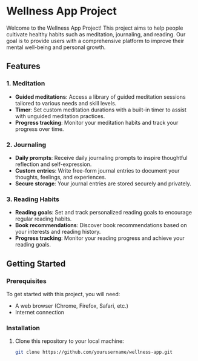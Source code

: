 # Wellness App Project

Welcome to the Wellness App Project! This project aims to help people cultivate healthy habits such as meditation, journaling, and reading. Our goal is to provide users with a comprehensive platform to improve their mental well-being and personal growth.

## Features

### 1. Meditation
- **Guided meditations**: Access a library of guided meditation sessions tailored to various needs and skill levels.
- **Timer**: Set custom meditation durations with a built-in timer to assist with unguided meditation practices.
- **Progress tracking**: Monitor your meditation habits and track your progress over time.

### 2. Journaling
- **Daily prompts**: Receive daily journaling prompts to inspire thoughtful reflection and self-expression.
- **Custom entries**: Write free-form journal entries to document your thoughts, feelings, and experiences.
- **Secure storage**: Your journal entries are stored securely and privately.

### 3. Reading Habits
- **Reading goals**: Set and track personalized reading goals to encourage regular reading habits.
- **Book recommendations**: Discover book recommendations based on your interests and reading history.
- **Progress tracking**: Monitor your reading progress and achieve your reading goals.

## Getting Started

### Prerequisites
To get started with this project, you will need:
- A web browser (Chrome, Firefox, Safari, etc.)
- Internet connection

### Installation
1. Clone this repository to your local machine:
   ```sh
   git clone https://github.com/yourusername/wellness-app.git
